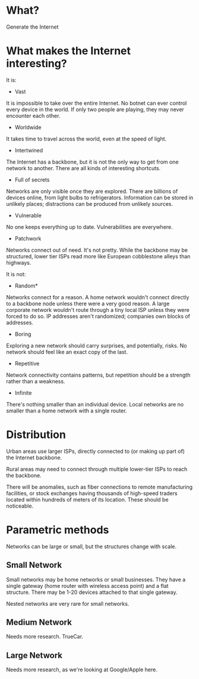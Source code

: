 # What?

Generate the Internet

# What makes the Internet interesting?

It is:

- Vast

It is impossible to take over the entire Internet. No botnet can ever control every device in the world. If only two people are playing, they may never encounter each other.

- Worldwide

It takes time to travel across the world, even at the speed of light.

- Intertwined

The Internet has a backbone, but it is not the only way to get from one network to another. There are all kinds of interesting shortcuts.

- Full of secrets

Networks are only visible once they are explored. There are billions of devices online, from light bulbs to refrigerators. Information can be stored in unlikely places; distractions can be produced from unlikely sources.

- Vulnerable

No one keeps everything up to date. Vulnerabilities are everywhere.

- Patchwork

Networks connect out of need. It's not pretty. While the backbone may be structured, lower tier ISPs read more like European cobblestone alleys than highways.

It is not:

- Random\*

Networks connect for a reason. A home network wouldn't connect directly to a backbone node unless there were a very good reason. A large corporate network wouldn't route through a tiny local ISP unless they were forced to do so. IP addresses aren't randomized; companies own blocks of addresses.

- Boring

Exploring a new network should carry surprises, and potentially, risks. No network should feel like an exact copy of the last.

- Repetitive

Network connectivity contains patterns, but repetition should be a strength rather than a weakness.

- Infinite

There's nothing smaller than an individual device. Local networks are no smaller than a home network with a single router.

# Distribution

Urban areas use larger ISPs, directly connected to (or making up part of) the Internet backbone.

Rural areas may need to connect through multiple lower-tier ISPs to reach the backbone.

There will be anomalies, such as fiber connections to remote manufacturing facilities, or stock exchanges having thousands of high-speed traders located within hundreds of meters of its location. These should be noticeable.

# Parametric methods

Networks can be large or small, but the structures change with scale.

## Small Network

Small networks may be home networks or small businesses. They have a single gateway (home router with wireless access point) and a flat structure. There may be 1-20 devices attached to that single gateway.

Nested networks are very rare for small networks.

## Medium Network

Needs more research. TrueCar.

## Large Network

Needs more research, as we're looking at Google/Apple here.
